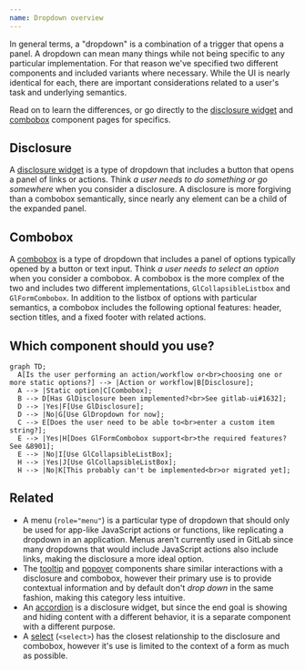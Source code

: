 ```yaml
---
name: Dropdown overview
---
```


In general terms, a "dropdown" is a combination of a trigger that opens a panel. A dropdown can mean many things while not being specific to any particular implementation. For that reason we've specified two different components and included variants where necessary. While the UI is nearly identical for each, there are important considerations related to a user's task and underlying semantics.

Read on to learn the differences, or go directly to the [disclosure widget](/components/dropdown-disclosure) and [combobox](/components/dropdown-combobox) component pages for specifics.

## Disclosure

A [disclosure widget](/components/dropdown-disclosure) is a type of dropdown that includes a button that opens a panel of links or actions. Think _a user needs to do something or go somewhere_ when you consider a disclosure. A disclosure is more forgiving than a combobox semantically, since nearly any element can be a child of the expanded panel.

## Combobox

A [combobox](/components/dropdown-combobox) is a type of dropdown that includes a panel of options typically opened by a button or text input. Think _a user needs to select an option_ when you consider a combobox. A combobox is the more complex of the two and includes two different implementations, `GlCollapsibleListbox` and `GlFormCombobox`. In addition to the listbox of options with particular semantics, a combobox includes the following optional features: header, section titles, and a fixed footer with related actions.

## Which component should you use?

```mermaid
graph TD;
  A[Is the user performing an action/workflow or<br>choosing one or more static options?] --> |Action or workflow|B[Disclosure];
  A --> |Static option|C[Combobox];
  B --> D[Has GlDisclosure been implemented?<br>See gitlab-ui#1632];
  D --> |Yes|F[Use GlDisclosure];
  D --> |No|G[Use GlDropdown for now];
  C --> E[Does the user need to be able to<br>enter a custom item string?];
  E --> |Yes|H[Does GlFormCombobox support<br>the required features? See &8901];
  E --> |No|I[Use GlCollapsibleListBox];
  H --> |Yes|J[Use GlCollapsibleListBox];
  H --> |No|K[This probably can't be implemented<br>or migrated yet];
```

## Related

- A menu (`role="menu"`) is a particular type of dropdown that should only be used for app-like JavaScript actions or functions, like replicating a dropdown in an application. Menus aren't currently used in GitLab since many dropdowns that would include JavaScript actions also include links, making the disclosure a more ideal option.
- The [tooltip](/components/tooltip) and [popover](/components/popover) components share similar interactions with a disclosure and combobox, however their primary use is to provide contextual information and by default don't _drop down_ in the same fashion, making this category less intuitive.
- An [accordion](/components/accordion) is a disclosure widget, but since the end goal is showing and hiding content with a different behavior, it is a separate component with a different purpose.
- A [select](/components/select) (`<select>`) has the closest relationship to the disclosure and combobox, however it's use is limited to the context of a form as much as possible.
